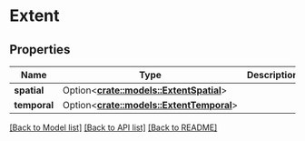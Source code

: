 # Extent

## Properties

Name | Type | Description | Notes
------------ | ------------- | ------------- | -------------
**spatial** | Option<[**crate::models::ExtentSpatial**](extent_spatial.md)> |  | [optional]
**temporal** | Option<[**crate::models::ExtentTemporal**](extent_temporal.md)> |  | [optional]

[[Back to Model list]](../README.md#documentation-for-models) [[Back to API list]](../README.md#documentation-for-api-endpoints) [[Back to README]](../README.md)


